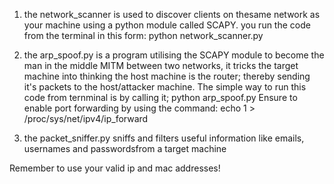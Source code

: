 1. the network_scanner is used to discover clients on thesame network as your machine using a python module called SCAPY.
you run the code from the terminal in this form: python network_scanner.py


2. the arp_spoof.py is a program utilising the SCAPY module to become the man in the middle MITM between two networks, it tricks the target machine into thinking the host machine is the router; thereby sending it's packets to the host/attacker machine. The simple way to run this code from ternminal is by calling it; python arp_spoof.py
Ensure to enable port forwarding by using the command:  echo 1 > /proc/sys/net/ipv4/ip_forward

3. the packet_sniffer.py sniffs and filters useful information like emails, usernames and passwordsfrom a target machine 


Remember to use your valid ip and mac addresses!
